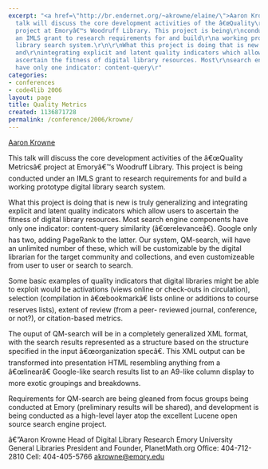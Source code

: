 ```yaml
---
excerpt: "<a href=\"http://br.endernet.org/~akrowne/elaine/\">Aaron Krowne</a>\r\n\r\nThis
  talk will discuss the core development activities of the â€œQuality\r\nMetricsâ€\x9D
  project at Emoryâ€™s Woodruff Library. This project is being\r\nconducted under
  an IMLS grant to research requirements for and build\r\na working prototype digital
  library search system.\r\n\r\nWhat this project is doing that is new is truly generalizing
  and\r\nintegrating explicit and latent quality indicators which allow\r\nusers to
  ascertain the fitness of digital library resources. Most\r\nsearch engine components
  have only one indicator: content-query\r"
categories:
- conferences
- code4lib 2006
layout: page
title: Quality Metrics
created: 1136871728
permalink: /conference/2006/krowne/
---
```

<a href="http://br.endernet.org/~akrowne/elaine/">Aaron Krowne</a>

This talk will discuss the core development activities of the â€œQuality
Metricsâ€ project at Emoryâ€™s Woodruff Library. This project is being
conducted under an IMLS grant to research requirements for and build
a working prototype digital library search system.

What this project is doing that is new is truly generalizing and
integrating explicit and latent quality indicators which allow
users to ascertain the fitness of digital library resources. Most
search engine components have only one indicator: content-query
similarity (â€œrelevanceâ€). Google only has two, adding PageRank to the
latter. Our system, QM-search, will have an unlimited number of these,
which will be customizable by the digital librarian for the target
community and collections, and even customizeable from user to user or
search to search.

Some basic examples of quality indicators that digital libraries might
be able to exploit would be activations (views online or check-outs in
circulation), selection (compilation in â€œbookmarkâ€ lists online or
additions to course reserves lists), extent of review (from a peer-
reviewed journal, conference, or not?), or citation-based metrics.

The ouput of QM-search will be in a completely generalized XML format,
with the search results represented as a structure based on the
structure specified in the input â€œorganization specâ€. This XML output
can be transformed into presentation HTML resembling anything from a
â€œlinearâ€ Google-like search results list to an A9-like column display to
more exotic groupings and breakdowns.

Requirements for QM-search are being gleaned from focus groups being
conducted at Emory (preliminary results will be shared), and development
is being conducted as a high-level layer atop the excellent Lucene open
source search engine project.

â€”Aaron Krowne Head of Digital Library Research Emory University General Libraries President and Founder, PlanetMath.org Office: 404-712-2810 Cell: 404-405-5766 akrowne@emory.edu
